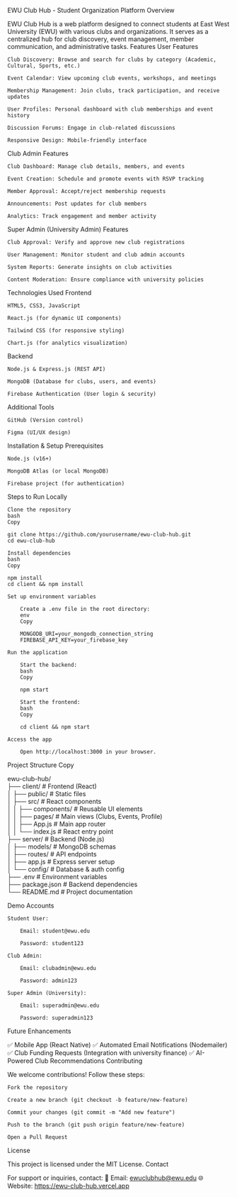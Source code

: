 EWU Club Hub - Student Organization Platform
Overview

EWU Club Hub is a web platform designed to connect students at East West University (EWU) with various clubs and organizations. It serves as a centralized hub for club discovery, event management, member communication, and administrative tasks.
Features
User Features

    Club Discovery: Browse and search for clubs by category (Academic, Cultural, Sports, etc.)

    Event Calendar: View upcoming club events, workshops, and meetings

    Membership Management: Join clubs, track participation, and receive updates

    User Profiles: Personal dashboard with club memberships and event history

    Discussion Forums: Engage in club-related discussions

    Responsive Design: Mobile-friendly interface

Club Admin Features

    Club Dashboard: Manage club details, members, and events

    Event Creation: Schedule and promote events with RSVP tracking

    Member Approval: Accept/reject membership requests

    Announcements: Post updates for club members

    Analytics: Track engagement and member activity

Super Admin (University Admin) Features

    Club Approval: Verify and approve new club registrations

    User Management: Monitor student and club admin accounts

    System Reports: Generate insights on club activities

    Content Moderation: Ensure compliance with university policies

Technologies Used
Frontend

    HTML5, CSS3, JavaScript

    React.js (for dynamic UI components)

    Tailwind CSS (for responsive styling)

    Chart.js (for analytics visualization)

Backend

    Node.js & Express.js (REST API)

    MongoDB (Database for clubs, users, and events)

    Firebase Authentication (User login & security)

Additional Tools

    GitHub (Version control)

    Figma (UI/UX design)

Installation & Setup
Prerequisites

    Node.js (v16+)

    MongoDB Atlas (or local MongoDB)

    Firebase project (for authentication)

Steps to Run Locally

    Clone the repository
    bash
    Copy

    git clone https://github.com/yourusername/ewu-club-hub.git
    cd ewu-club-hub

    Install dependencies
    bash
    Copy

    npm install
    cd client && npm install

    Set up environment variables

        Create a .env file in the root directory:
        env
        Copy

        MONGODB_URI=your_mongodb_connection_string
        FIREBASE_API_KEY=your_firebase_key

    Run the application

        Start the backend:
        bash
        Copy

        npm start

        Start the frontend:
        bash
        Copy

        cd client && npm start

    Access the app

        Open http://localhost:3000 in your browser.

Project Structure
Copy

ewu-club-hub/  
├── client/                # Frontend (React)  
│   ├── public/            # Static files  
│   ├── src/               # React components  
│   │   ├── components/    # Reusable UI elements  
│   │   ├── pages/         # Main views (Clubs, Events, Profile)  
│   │   ├── App.js         # Main app router  
│   │   └── index.js       # React entry point  
├── server/                # Backend (Node.js)  
│   ├── models/            # MongoDB schemas  
│   ├── routes/            # API endpoints  
│   ├── app.js             # Express server setup  
│   └── config/            # Database & auth config  
├── .env                   # Environment variables  
├── package.json           # Backend dependencies  
└── README.md              # Project documentation  

Demo Accounts

    Student User:

        Email: student@ewu.edu

        Password: student123

    Club Admin:

        Email: clubadmin@ewu.edu

        Password: admin123

    Super Admin (University):

        Email: superadmin@ewu.edu

        Password: superadmin123

Future Enhancements

✅ Mobile App (React Native)
✅ Automated Email Notifications (Nodemailer)
✅ Club Funding Requests (Integration with university finance)
✅ AI-Powered Club Recommendations
Contributing

We welcome contributions! Follow these steps:

    Fork the repository

    Create a new branch (git checkout -b feature/new-feature)

    Commit your changes (git commit -m "Add new feature")

    Push to the branch (git push origin feature/new-feature)

    Open a Pull Request

License

This project is licensed under the MIT License.
Contact

For support or inquiries, contact:
📧 Email: ewuclubhub@ewu.edu
🌐 Website: https://ewu-club-hub.vercel.app
